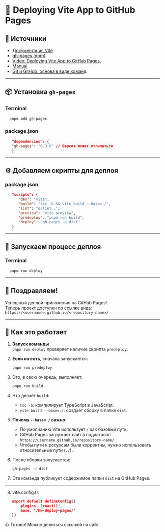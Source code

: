 # 🚀 Deploying Vite App to GitHub Pages

## 📄 Источники

- [Документация Vite](https://vitejs.dev/)
- [gh-pages (npm)](https://www.npmjs.com/package/gh-pages)
- [Video: Deploying Vite App to GitHub Pages.](https://www.youtube.com/watch?v=sIL-C87po1s&t=1090s)
- [Manual](https://md-deploy.vercel.app/)
- [Git и GitHub, основа в виде команд](https://daniilminin.gitbook.io/git-i-github-osnova-v-vide-komand)

---

## 📦 Установка `gh-pages`

### Terminal

```bash
  pnpm add gh-pages
```

### package.json

```json
   "dependencies": {
   "gh-pages": "6.3.0" // Версия может отличаться
   }
```

---

## ⚙️ Добавляем скрипты для деплоя

### package.json

```json
   "scripts": {
      "dev": "vite",
      "build": "tsc -b && vite build --base=./",
      "lint": "eslint .",
      "preview": "vite preview",
      "predeploy": "pnpm run build",
      "deploy": "gh-pages -d dist"
   }
```

---

## 🚀 Запускаем процесс деплоя

### Terminal

```bash
  pnpm run deploy
```

---

## 🎉 Поздравляем!

Успешный деплой приложения на GitHub Pages!  
Теперь проект доступен по ссылке вида:  
`https://<username>.github.io/<repository-name>/`

---

## 🧠 Как это работает

1. **Запуск команды**  
   `pnpm run deploy` проверяет наличие скрипта `predeploy`.

2. **Если он есть**, сначала запускается:
   ```bash
   pnpm run predeploy
   ```

3. Это, в свою очередь, выполняет:
   ```bash
   pnpm run build
   ```

4. Что делает `build`:
    - `tsc -b`: компилирует TypeScript в JavaScript.
    - `vite build --base=./`: создаёт сборку в папке `dist`.

5. **Почему `--base=./` важно:**
    - По умолчанию Vite использует `/` как базовый путь.
    - GitHub Pages загружает сайт в подкаталог:  
      `https://username.github.io/repository-name/`
    - Чтобы пути к ресурсам были корректны, нужно использовать относительные пути (`./`).

6. После сборки запускается:
   ```bash
   gh-pages -d dist
   ```

7. Эта команда публикует содержимое папки `dist` на GitHub Pages.

---

8. vite.config.ts
```` json
   export default defineConfig({
       plugins: [react()],
       base: '/hw-deploy-pages/'
   })
````

👍 Готово! Можно делиться ссылкой на сайт.
